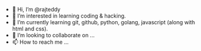 - 👋 Hi, I’m @rajteddy
- 👀 I’m interested in learning coding & hacking.
- 🌱 I’m currently learning git, github, python, golang, javascript (along with html and css).
- 💞️ I’m looking to collaborate on ...
- 📫 How to reach me ...

<!---
rajteddy/rajteddy is a ✨ special ✨ repository because its `README.md` (this file) appears on your GitHub profile.
You can click the Preview link to take a look at your changes.
--->
